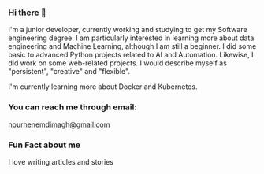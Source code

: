 ### Hi there 👋
I'm a junior developer, currently working and studying to get my Software engineering degree. 
I am particularly interested in learning more about data engineering and Machine Learning, although I am still a beginner. 
I did some basic to advanced Python projects related to AI and Automation. Likewise, I did work on some web-related projects.
I would describe myself as "persistent", "creative" and "flexible".

I'm currently learning more about Docker and Kubernetes.

### You can reach me through email:
nourhenemdimagh@gmail.com 

 ### Fun Fact about me 
I love writing articles and stories 
<!--
**NourheneMdimagh/NourheneMdimagh** is a ✨ _particular_ ✨ repository because its `README.md` (this file) appears on your GitHub profile.

Here are some ideas to get you started:

- 🔭 I’m currently working on ...
- 🌱 I’m currently learning ...
- 👯 I’m looking to collaborate on ...
- 🤔 I’m looking for help with ...
- 💬 Ask me about ...
- 📫 How to reach me: ...
- 😄 Pronouns: ...
- ⚡ Fun fact: ...
-->

